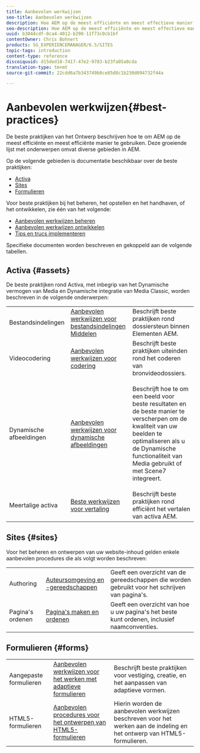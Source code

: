 ```yaml
---
title: Aanbevolen werkwijzen
seo-title: Aanbevolen werkwijzen
description: Hoe AEM op de meest efficiënte en meest effectieve manier te gebruiken
seo-description: Hoe AEM op de meest efficiënte en meest effectieve manier te gebruiken
uuid: b3044cdf-8ca4-4012-b290-11f73c0cb1bf
contentOwner: Chris Bohnert
products: SG_EXPERIENCEMANAGER/6.5/SITES
topic-tags: introduction
content-type: reference
discoiquuid: d15ded18-7417-47e2-9783-b23fa05a0cda
translation-type: tm+mt
source-git-commit: 22cdd6a7b343749b8ce85d8c1b230d094732f44a

---
```



# Aanbevolen werkwijzen{#best-practices}

De beste praktijken van het Ontwerp beschrijven hoe te om AEM op de meest efficiënte en meest efficiënte manier te gebruiken. Deze groeiende lijst met onderwerpen omvat diverse gebieden in AEM.

Op de volgende gebieden is documentatie beschikbaar over de beste praktijken:

* [Activa](#assets)
* [Sites](#sites)
* [Formulieren](#forms)

Voor beste praktijken bij het beheren, het opstellen en het handhaven, of het ontwikkelen, zie één van het volgende:

* [Aanbevolen werkwijzen beheren](/help/sites-administering/administer-best-practices.md)
* [Aanbevolen werkwijzen ontwikkelen](/help/sites-developing/best-practices.md)
* [Tips en trucs implementeren](/help/sites-deploying/best-practices.md)

Specifieke documenten worden beschreven en gekoppeld aan de volgende tabellen.

## Activa {#assets}

De beste praktijken rond Activa, met inbegrip van het Dynamische vermogen van Media en Dynamische integratie van Media Classic, worden beschreven in de volgende onderwerpen:

<table>
 <tbody>
  <tr>
   <td>Bestandsindelingen</td>
   <td><a href="/help/assets/assets-file-format-best-practices.md">Aanbevolen werkwijzen voor bestandsindelingen Middelen</a></td>
   <td>Beschrijft beste praktijken rond dossiersteun binnen Elementen AEM.</td>
  </tr>
  <tr>
   <td>Videocodering</td>
   <td><a href="/help/assets/video.md#best-practices-for-encoding-videos">Aanbevolen werkwijzen voor codering</a></td>
   <td>Beschrijft beste praktijken uiteinden rond het coderen van bronvideodossiers.</td>
  </tr>
  <tr>
   <td>Dynamische afbeeldingen</td>
   <td><a href="/help/assets/best-practices-for-optimizing-the-quality-of-your-images.md">Aanbevolen werkwijzen voor dynamische afbeeldingen</a></td>
   <td><p>Beschrijft hoe te om een beeld voor beste resultaten en de beste manier te verscherpen om de kwaliteit van uw beelden te optimaliseren als u de Dynamische functionaliteit van Media gebruikt of met Scene7 integreert. </p> </td>
  </tr>
  <tr>
   <td>Meertalige activa</td>
   <td><a href="/help/assets/best-practices-for-translating-assets-efficiently.md">Beste werkwijzen voor vertaling</a></td>
   <td>Beschrijft beste praktijken rond efficiënt het vertalen van activa AEM.</td>
  </tr>
 </tbody>
</table>

## Sites {#sites}

Voor het beheren en ontwerpen van uw website-inhoud gelden enkele aanbevolen procedures die als volgt worden beschreven:

|  |  |  |
|---|---|---|
| Authoring | [Auteursomgeving en -gereedschappen](/help/sites-authoring/author-environment-tools.md) | Geeft een overzicht van de gereedschappen die worden gebruikt voor het schrijven van pagina&#39;s. |
| Pagina&#39;s ordenen | [Pagina&#39;s maken en ordenen](/help/sites-authoring/managing-pages.md) | Geeft een overzicht van hoe u uw pagina&#39;s het beste kunt ordenen, inclusief naamconventies. |

## Formulieren {#forms}

|  |  |  |
|---|---|---|
| Aangepaste formulieren | [Aanbevolen werkwijzen voor het werken met adaptieve formulieren](/help/forms/using/adaptive-forms-best-practices.md) | Beschrijft beste praktijken voor vestiging, creatie, en het aanpassen van adaptieve vormen. |
| HTML5-formulieren | [Aanbevolen procedures voor het ontwerpen van HTML5-formulieren](/help/forms/using/best-practices-for-html5-forms.md) | Hierin worden de aanbevolen werkwijzen beschreven voor het werken aan de indeling en het ontwerp van HTML5-formulieren. |